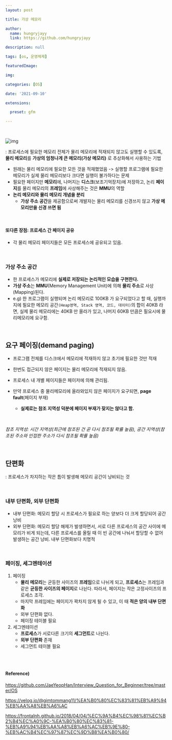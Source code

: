 ```yaml
---
layout: post

title: 가상 메모리

author: 
  name: hungryjayy
  link: https://github.com/hungryjayy

description: null

tags: [os, 운영체제]

featuredImage: 

img: 

categories: [OS]

date: '2021-09-10'

extensions:

  preset: gfm

---
```


<br>

![img](https://upload.wikimedia.org/wikipedia/commons/thumb/6/6e/Virtual_memory.svg/220px-Virtual_memory.svg.png) 

: 프로세스에 필요한 메모리 전체가 물리 메모리에 적재되지 않고도 실행할 수 있도록, **물리 메모리**를 **가상의 엄청나게 큰 메모리(가상 메모리)** 로 추상화해서 사용하는 기법

* 원래는 물리 메모리에 필요한 모든 것을 적재했었음 -> 실행할 프로그램에 필요한 메모리가 실제 물리 메모리보다 크다면 실행이 불가하다는 문제
* 필요한 페이지만 **메모리**에, 나머지는 **디스크**(보조기억장치)에 저장하고, 논리 **페이지**를 물리 메모리의 **프레임**에 사상해주는 것은 **MMU**의 역할
* **논리 메모리와 물리 메모리 개념을 분리**
  * **가상 주소 공간**을 제공함으로써 개발자는 물리 메모리를 신경쓰지 않고 **가상 메모리만을 신경 쓰면 됨**

<br>

#### 또다른 장점: 프로세스 간 페이지 공유

* 각 물리 메모리 페이지들은 모든 프로세스에 공유되고 있음.

<br>

### 가상 주소 공간

* 한 프로세스가 메모리에 **실제로 저장되는 논리적인 모습을 구현한다.**
* **가상 주소**는 **MMU**(Memory Management Unit)에 의해 **물리 주소**로 사상(Mapping)된다.
* e.g) 한 프로그램이 실행되며 논리 메모리로 100KB 가 요구되었다고 할 때, 실행까지에 필요한 메모리 공간`(Heap영역, Stack 영역, 코드, 데이터)`의 합이 40KB 라면, 실제 물리 메모리에는 40KB 만 올라가 있고, 나머지 60KB 만큼은 필요시에 물리메모리에 요구함.

<br>

## 요구 페이징(demand paging)

* 프로그램 전체를 디스크에서 메모리에 적재하지 않고 초기에 필요한 것만 적재

* 한번도 접근되지 않은 페이지는 물리 메모리에 적재되지 않음.

* 프로세스 내 개별 페이지들은 페이저에 의해 관리됨.

* 만약 프로세스 중 물리메모리에 올라와있지 않은 페이지가 요구되면, **page fault**(페이지 부재)

  * **실제로는 참조 지역성 덕분에 페이지 부재가 잦지는 않다고 함.**

<br>

*참조 지역성: 시간 지역성(최근에 참조된 건 곧 다시 참조될 확률 높음), 공간 지역성(참조된 주소와 인접한 주소가 다시 참조될 확률 높음)*

<br>

## 단편화

: 프로세스가 차지하는 작은 틈이 발생해 메모리 공간이 낭비되는 것

<br>

### 내부 단편화, 외부 단편화

* 내부 단편화: 메모리 할당 시 프로세스가 필요로 하는 양보다 더 크게 할당되어 공간 낭비
* 외부 단편화: 메모리 할당 해제가 발생하면서, 서로 다른 프로세스의 공간 사이에 메모리가 비게 되는데, 다른 프로세스를 올릴 때 이 빈 공간에 나눠서 할당할 수 없어 발생하는 공간 낭비. 내부 단편화보다 치명적

<Br>

### 페이징, 세그멘테이션

1. 페이징
   * **물리 메모리**는 균등한 사이즈의 **프레임**으로 나뉘게 되고, **프로세스**는 프레임과 같은 **균등한 사이즈의 페이지**로 나뉜다. 따라서, 페이지는 작은 고정사이즈의 프로세스 조각.
   * 마지막 프레임에는 페이지가 꽉차지 않게 될 수 있고, 이 때 **적은 양의 내부 단편화**
   * 외부 단편화 없다.
   * 페이징 테이블 필요
2. 세그멘테이션
   * **프로세스**가 서로다른 크기의 **세그먼트**로 나뉜다.
   * **외부 단편화** 존재
   * 세그먼트 테이블 필요

<br><br>

#### Reference)

https://github.com/JaeYeopHan/Interview_Question_for_Beginner/tree/master/OS

https://velog.io/@gimtommang11/%EA%B0%80%EC%83%81%EB%A9%94%EB%AA%A8%EB%A6%AC

https://frontalnh.github.io/2018/04/04/%EC%9A%B4%EC%98%81%EC%B2%B4%EC%A0%9C-%EA%B0%80%EC%83%81-%EB%A9%94%EB%AA%A8%EB%A6%AC%EB%9E%80-%EB%AC%B4%EC%97%87%EC%9D%B8%EA%B0%80/